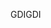 <span data-ttu-id="613b9-101">GDI</span><span class="sxs-lookup"><span data-stu-id="613b9-101">GDI</span></span>